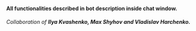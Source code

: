 #### All functionalities described in bot description inside chat window.
###### Collaboration of **Ilya Kvashenko, Max Shyhov and Vladislav Harchenko.**


